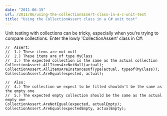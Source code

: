 ```yaml
---
date: "2011-06-15"
url: /2011/06/using-the-collectionassert-class-in-a-c-unit-test
title: "Using the CollectionAssert class in a C# unit test"
---
```

Unit testing with collections can be tricky, especially when you're trying to compare collections.  Enter the lowly 'CollectionAssert' class in C#:

	//  Assert:
	//  1.) These items are not null
	//  2.) These items are of type MyClass
	//  3.) The expected collection is the same as the actual collection
	CollectionAssert.AllItemsAreNotNull(actual);
	CollectionAssert.AllItemsAreInstancesOfType(actual, typeof(MyClass));
	CollectionAssert.AreEqual(expected, actual);
            
	//  Also:
	//  4.) The collection we expect to be filled shouldn't be the same as the empty one
	//  5.) The expected empty collection should be the same as the actual empty one
	CollectionAssert.AreNotEqual(expected, actualEmpty);
	CollectionAssert.AreEqual(expectedEmpty, actualEmpty);
